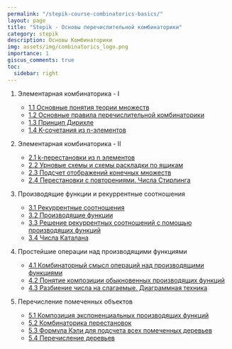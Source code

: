 ```yaml
---
permalink: "/stepik-course-combinatorics-basics/"
layout: page
title: "Stepik - Основы перечислительной комбинаторики"
category: stepik
description: Основы Комбинаторики
img: assets/img/combinatorics_logo.png
importance: 1
giscus_comments: true
toc:
  sidebar: right
---
```


1. Элементарная комбинаторика - I

   - [1.1 Основные понятия теории множеств](/stepik-basics-of-combinatorics/module_1_1-Basic-concepts-of-set-theory)
   - [1.2 Основные правила перечислительной комбинаторики](/stepik-basics-of-combinatorics/module_1_2-Basic-rules-of-enumerative-combinatorics)
   - [1.3 Принцип Дирихле](/stepik-basics-of-combinatorics/module_1_3-Dirichlet-principle)
   - [1.4 K-сочетания из n-элементов](/stepik-basics-of-combinatorics/module_1_4-K-combinations-of-n-elements)

2. Элементарная комбинаторика - II
   - [2.1 k-перестановки из n элементов](/stepik-basics-of-combinatorics/module_2_1-k-permutations-of-n-elements)
   - [2.2 Урновые схемы и схемы раскладки по ящикам](/stepik-basics-of-combinatorics/module_2_2-Urn-diagrams-and-box-layout-diagrams)
   - [2.3 Подсчет отображений конечных множеств](/stepik-basics-of-combinatorics/module_2_3-Counting-mappings-of-finite-sets)
   - [2.4 Перестановки с повторениями. Числа Стирлинга](/stepik-basics-of-combinatorics/module_2_4-Permutations-with-repetitions-Stirling-numbers)
3. Производящие функции и рекуррентные соотношения
   - [3.1 Рекуррентные соотношения](/stepik-basics-of-combinatorics/module_3_1-Recurrence-relations)
   - [3.2 Производящие функции](/stepik-basics-of-combinatorics/module_3_2-Generating-functions)
   - [3.3 Решение рекуррентных соотношений с помощью производящих функций](/stepik-basics-of-combinatorics/module_3_3-Solving-recurrence-relations-using-generating-functions)
   - [3.4 Числа Каталана](/stepik-basics-of-combinatorics/module_3_4-Catalan-Numbers)
4. Простейшие операции над производящими функциями
   - [4.1 Комбинаторный смысл операций над производящими функциями](/stepik-basics-of-combinatorics/module_4_1-Combinatorial-meaning-of-operations-on-generating-functions)
   - [4.2 Понятие композиции обыкновенных производящих функций](/stepik-basics-of-combinatorics/module_4_2-the-concept-of-composition-of-ordinary-generating-functions)
   - [4.3 Разбиение числа на слагаемые. Диаграммная техника](/stepik-basics-of-combinatorics/module_4_3-Breaking-a-number-into-addends-Diagrammatic-technique)
5. Перечисление помеченных объектов
   - [5.1 Композиция экспоненциальных производящих функций](/stepik-basics-of-combinatorics/module_5_1-Composition-of-Exponential-Generating-Functions)
   - [5.2 Комбинаторика перестановок](/)
   - [5.3 Формула Кэли для подсчета всех помеченных деревьев](https://colab.research.google.com/drive/1jEAxhmzkxrGE9K4TSgL7-0D9JYP5pVeJ?usp=sharing)
   - [5.4 Перечисление деревьев](https://colab.research.google.com/drive/1jEAxhmzkxrGE9K4TSgL7-0D9JYP5pVeJ?usp=sharing)
